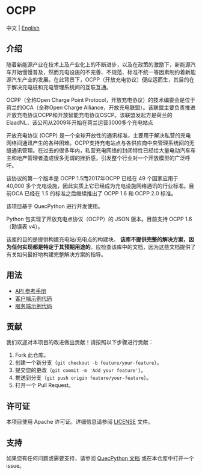 # OCPP

中文 | [English](./README.md)

## 介绍

随着新能源产业在技术上及产业化上的不断进步，以及在政策的激励下，新能源汽车开始慢慢普及，然而充电设施的不完善、不规范、标准不统一等因素制约着新能源汽车产业的发展。在此背景下，OCPP（开放充电协议）便应运而生，其目的在于解决充电桩和充电管理系统间的互联互通。

OCPP（全称Open Charge Point Protocol，开放充电协议）的技术编委会是位于荷兰的OCA（全称Open Charge Alliance，开放充电联盟）。该联盟主要负责推进开放充电协议OCPP和开放智能充电协议OSCP。该联盟发起方是荷兰的ElaadNL，该公司从2009年开始在荷兰运营3000多个充电站点

开放充电协议 (OCPP) 是一个全球开放性的通讯标准，主要用于解决私营的充电网络间通讯产生的各种困难。OCPP支持充电站点与各供应商中央管理系统间的无缝通讯管理。在过去的很多年内，私营充电网络的封闭特性已经给大量电动汽车车主和地产管理者造成很多无谓的挫折感，引发整个行业对一个开放模型的广泛呼吁。

该协议的第一个版本是 OCPP 1.5而2017年OCPP 已经在 49 个国家应用于 40,000 多个充电设施，因此实质上它已经成为充电设施网络通讯的行业标准。目前OCA 已经在 1.5 的标准之后继续推出了 OCPP 1.6 和 OCPP 2.0 标准。

该项目基于 QuecPython 进行开发使用。

Python 包实现了开放充电点协议（OCPP）的 JSON 版本。目前支持 OCPP 1.6（勘误表 v4）。

该库的目的是提供构建充电站/充电点的构建块。 **该库不提供完整的解决方案，因为任何实现都是特定于其预期用途的**。应检查该库中的文档，因为这些文档提供了有关如何最好地构建完整解决方案的指导。

## 用法

- [API 参考手册](./docs/zh/API参考手册.md)
- [客户端示例代码](./code/v16_client_qpy_demo.py)
- [服务端示例代码](./demo/v16_server_demo.py)

## 贡献

我们欢迎对本项目的改进做出贡献！请按照以下步骤进行贡献：

1. Fork 此仓库。
2. 创建一个新分支（`git checkout -b feature/your-feature`）。
3. 提交您的更改（`git commit -m 'Add your feature'`）。
4. 推送到分支（`git push origin feature/your-feature`）。
5. 打开一个 Pull Request。

## 许可证

本项目使用 Apache 许可证。详细信息请参阅 [LICENSE](./LICENSE) 文件。

## 支持

如果您有任何问题或需要支持，请参阅 [QuecPython 文档](https://python.quectel.com/doc) 或在本仓库中打开一个 issue。

